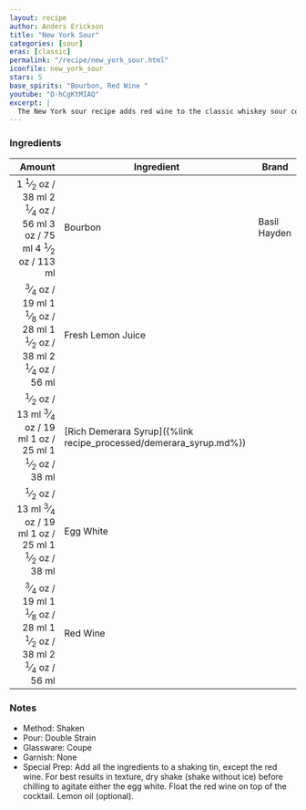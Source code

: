 ```yaml
---
layout: recipe
author: Anders Erickson
title: "New York Sour"
categories: [sour]
eras: [classic]
permalink: "/recipe/new_york_sour.html"
iconfile: new_york_sour
stars: 5
base_spirits: "Bourbon, Red Wine "
youtube: "D-hCgKtMIAQ"
excerpt: |
  The New York sour recipe adds red wine to the classic whiskey sour cocktail for a playful and fruity twist on a household favorite.
---
```


### Ingredients

|  Amount | Ingredient                                               | Brand        |
| ------: | -------------------------------------------------------- | ------------ |
|  <span class="onex active">1 <sup>1</sup>&frasl;<sub>2</sub> oz  / 38 ml</span> <span class="onehalfx">2 <sup>1</sup>&frasl;<sub>4</sub> oz  / 56 ml</span> <span class="twox">3 oz  / 75 ml</span> <span class="threex">4 <sup>1</sup>&frasl;<sub>2</sub> oz  / 113 ml</span>| Bourbon                                                  | Basil Hayden |
| <span class="onex active"> <sup>3</sup>&frasl;<sub>4</sub> oz  / 19 ml</span> <span class="onehalfx">1 <sup>1</sup>&frasl;<sub>8</sub> oz  / 28 ml</span> <span class="twox">1 <sup>1</sup>&frasl;<sub>2</sub> oz  / 38 ml</span> <span class="threex">2 <sup>1</sup>&frasl;<sub>4</sub> oz  / 56 ml</span>| Fresh Lemon Juice                                        |
|  <span class="onex active"> <sup>1</sup>&frasl;<sub>2</sub> oz  / 13 ml</span> <span class="onehalfx"> <sup>3</sup>&frasl;<sub>4</sub> oz  / 19 ml</span> <span class="twox">1 oz  / 25 ml</span> <span class="threex">1 <sup>1</sup>&frasl;<sub>2</sub> oz  / 38 ml</span>| [Rich Demerara Syrup]({%link recipe_processed/demerara_syrup.md%}) |
|  <span class="onex active"> <sup>1</sup>&frasl;<sub>2</sub> oz  / 13 ml</span> <span class="onehalfx"> <sup>3</sup>&frasl;<sub>4</sub> oz  / 19 ml</span> <span class="twox">1 oz  / 25 ml</span> <span class="threex">1 <sup>1</sup>&frasl;<sub>2</sub> oz  / 38 ml</span>| Egg White                                                |
| <span class="onex active"> <sup>3</sup>&frasl;<sub>4</sub> oz  / 19 ml</span> <span class="onehalfx">1 <sup>1</sup>&frasl;<sub>8</sub> oz  / 28 ml</span> <span class="twox">1 <sup>1</sup>&frasl;<sub>2</sub> oz  / 38 ml</span> <span class="threex">2 <sup>1</sup>&frasl;<sub>4</sub> oz  / 56 ml</span>| Red Wine                                                 |

### Notes

- Method: Shaken
- Pour: Double Strain
- Glassware: Coupe
- Garnish: None
- Special Prep: Add all the ingredients to a shaking tin, except the red wine. For best results in texture, dry shake (shake without ice) before chilling to agitate either the egg white. Float the red wine on top of the cocktail. Lemon oil (optional).

    
<script type="application/ld+json">
{
  "@context": "https://schema.org",
  "@type": "Recipe",
  "author": "{{ page.author }}",
  "description": "{{ page.excerpt | strip_html | replace: '"', "'" }}",
  "image": "{% for ingredient in site.data[page.iconfile].images.ingredient limit: 1 %}{{ ingredient.url }}{% endfor %}",
  "recipeIngredient": [  " 1.5 oz Bourbon ",
  "0.75 oz Fresh Lemon Juice ",
  " 0.5 oz Rich Demerara Syrup",
  " 0.5 oz Egg White ",
  "0.75 oz Red Wine"],
  "name": "{{ page.title }}",
  "recipeInstructions": "  {
    '': 'HowToStep',
    'text': '- Method: Shaken
'
  },  {
    '': 'HowToStep',
    'text': '- Pour: Double Strain
'
  },  {
    '': 'HowToStep',
    'text': '- Glassware: Coupe
'
  },  {
    '': 'HowToStep',
    'text': '- Garnish: None
'
  },  {
    '': 'HowToStep',
    'text': '- Special Prep: Add all the ingredients to a shaking tin, except the red wine. For best results in texture, dry shake (shake without ice) before chilling to agitate either the egg white. Float the red wine on top of the cocktail. Lemon oil (optional).
'
  }",
  "recipeYield": "1 cocktail"
}
</script>

    
